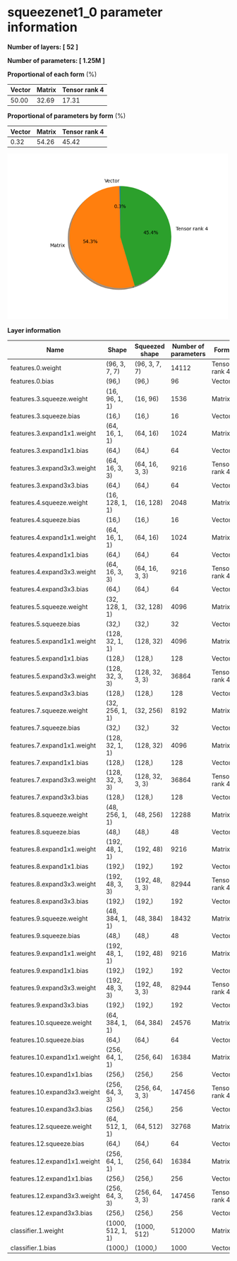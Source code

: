 # squeezenet1_0 parameter information

**Number of layers: [ 52 ]**

**Number of parameters: [ 1.25M ]**

**Proportional of each form** (%)

| Vector | Matrix | Tensor rank 4 | 
|  --- | --- | --- |
| 50.00 | 32.69 | 17.31 | 
**Proportional of parameters by form** (%)


| Vector | Matrix | Tensor rank 4 | 
|  --- | --- | --- |
| 0.32 | 54.26 | 45.42 | 

<img src="../figs/squeezenet1_0_pie_chart.png" alt="pie_chart" width="500"/>

**Layer information**


| Name | Shape | Squeezed shape | Number of parameters | Form |
| --- | --- | --- | --- | --- |
| features.0.weight | (96, 3, 7, 7) | (96, 3, 7, 7) | 14112 | Tensor rank 4 |
| features.0.bias | (96,) | (96,) | 96 | Vector |
| features.3.squeeze.weight | (16, 96, 1, 1) | (16, 96) | 1536 | Matrix |
| features.3.squeeze.bias | (16,) | (16,) | 16 | Vector |
| features.3.expand1x1.weight | (64, 16, 1, 1) | (64, 16) | 1024 | Matrix |
| features.3.expand1x1.bias | (64,) | (64,) | 64 | Vector |
| features.3.expand3x3.weight | (64, 16, 3, 3) | (64, 16, 3, 3) | 9216 | Tensor rank 4 |
| features.3.expand3x3.bias | (64,) | (64,) | 64 | Vector |
| features.4.squeeze.weight | (16, 128, 1, 1) | (16, 128) | 2048 | Matrix |
| features.4.squeeze.bias | (16,) | (16,) | 16 | Vector |
| features.4.expand1x1.weight | (64, 16, 1, 1) | (64, 16) | 1024 | Matrix |
| features.4.expand1x1.bias | (64,) | (64,) | 64 | Vector |
| features.4.expand3x3.weight | (64, 16, 3, 3) | (64, 16, 3, 3) | 9216 | Tensor rank 4 |
| features.4.expand3x3.bias | (64,) | (64,) | 64 | Vector |
| features.5.squeeze.weight | (32, 128, 1, 1) | (32, 128) | 4096 | Matrix |
| features.5.squeeze.bias | (32,) | (32,) | 32 | Vector |
| features.5.expand1x1.weight | (128, 32, 1, 1) | (128, 32) | 4096 | Matrix |
| features.5.expand1x1.bias | (128,) | (128,) | 128 | Vector |
| features.5.expand3x3.weight | (128, 32, 3, 3) | (128, 32, 3, 3) | 36864 | Tensor rank 4 |
| features.5.expand3x3.bias | (128,) | (128,) | 128 | Vector |
| features.7.squeeze.weight | (32, 256, 1, 1) | (32, 256) | 8192 | Matrix |
| features.7.squeeze.bias | (32,) | (32,) | 32 | Vector |
| features.7.expand1x1.weight | (128, 32, 1, 1) | (128, 32) | 4096 | Matrix |
| features.7.expand1x1.bias | (128,) | (128,) | 128 | Vector |
| features.7.expand3x3.weight | (128, 32, 3, 3) | (128, 32, 3, 3) | 36864 | Tensor rank 4 |
| features.7.expand3x3.bias | (128,) | (128,) | 128 | Vector |
| features.8.squeeze.weight | (48, 256, 1, 1) | (48, 256) | 12288 | Matrix |
| features.8.squeeze.bias | (48,) | (48,) | 48 | Vector |
| features.8.expand1x1.weight | (192, 48, 1, 1) | (192, 48) | 9216 | Matrix |
| features.8.expand1x1.bias | (192,) | (192,) | 192 | Vector |
| features.8.expand3x3.weight | (192, 48, 3, 3) | (192, 48, 3, 3) | 82944 | Tensor rank 4 |
| features.8.expand3x3.bias | (192,) | (192,) | 192 | Vector |
| features.9.squeeze.weight | (48, 384, 1, 1) | (48, 384) | 18432 | Matrix |
| features.9.squeeze.bias | (48,) | (48,) | 48 | Vector |
| features.9.expand1x1.weight | (192, 48, 1, 1) | (192, 48) | 9216 | Matrix |
| features.9.expand1x1.bias | (192,) | (192,) | 192 | Vector |
| features.9.expand3x3.weight | (192, 48, 3, 3) | (192, 48, 3, 3) | 82944 | Tensor rank 4 |
| features.9.expand3x3.bias | (192,) | (192,) | 192 | Vector |
| features.10.squeeze.weight | (64, 384, 1, 1) | (64, 384) | 24576 | Matrix |
| features.10.squeeze.bias | (64,) | (64,) | 64 | Vector |
| features.10.expand1x1.weight | (256, 64, 1, 1) | (256, 64) | 16384 | Matrix |
| features.10.expand1x1.bias | (256,) | (256,) | 256 | Vector |
| features.10.expand3x3.weight | (256, 64, 3, 3) | (256, 64, 3, 3) | 147456 | Tensor rank 4 |
| features.10.expand3x3.bias | (256,) | (256,) | 256 | Vector |
| features.12.squeeze.weight | (64, 512, 1, 1) | (64, 512) | 32768 | Matrix |
| features.12.squeeze.bias | (64,) | (64,) | 64 | Vector |
| features.12.expand1x1.weight | (256, 64, 1, 1) | (256, 64) | 16384 | Matrix |
| features.12.expand1x1.bias | (256,) | (256,) | 256 | Vector |
| features.12.expand3x3.weight | (256, 64, 3, 3) | (256, 64, 3, 3) | 147456 | Tensor rank 4 |
| features.12.expand3x3.bias | (256,) | (256,) | 256 | Vector |
| classifier.1.weight | (1000, 512, 1, 1) | (1000, 512) | 512000 | Matrix |
| classifier.1.bias | (1000,) | (1000,) | 1000 | Vector |

